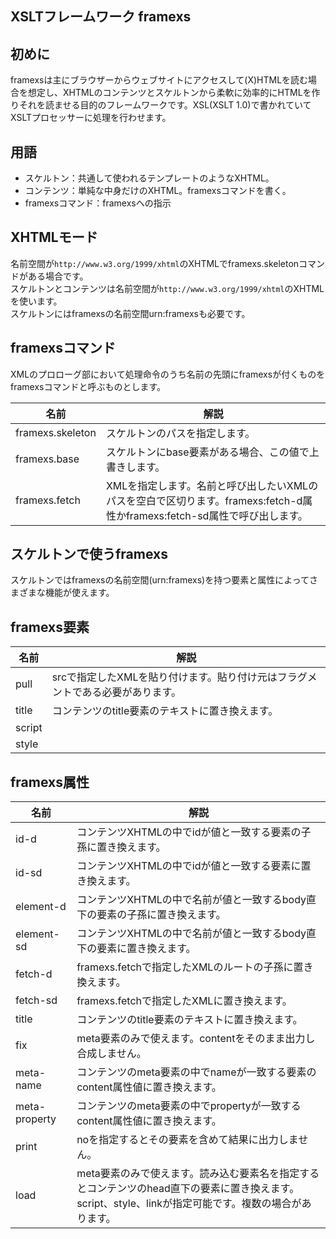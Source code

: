 XSLTフレームワーク framexs
---
## 初めに

framexsは主にブラウザーからウェブサイトにアクセスして(X)HTMLを読む場合を想定し、XHTMLのコンテンツとスケルトンから柔軟に効率的にHTMLを作りそれを読ませる目的のフレームワークです。XSL(XSLT 1.0)で書かれていてXSLTプロセッサーに処理を行わせます。
## 用語
* スケルトン：共通して使われるテンプレートのようなXHTML。
* コンテンツ：単純な中身だけのXHTML。framexsコマンドを書く。
* framexsコマンド：framexsへの指示
## XHTMLモード
名前空間が`http://www.w3.org/1999/xhtml`のXHTMLでframexs.skeletonコマンドがある場合です。  
スケルトンとコンテンツは名前空間が`http://www.w3.org/1999/xhtml`のXHTMLを使います。  
スケルトンにはframexsの名前空間urn:framexsも必要です。

## framexsコマンド
XMLのプロローグ部において処理命令のうち名前の先頭にframexsが付くものをframexsコマンドと呼ぶものとします。

|名前           |解説|
|---------------|---|
|framexs.skeleton|スケルトンのパスを指定します。|
|framexs.base   |スケルトンにbase要素がある場合、この値で上書きします。|
|framexs.fetch  |XMLを指定します。名前と呼び出したいXMLのパスを空白で区切ります。framexs:fetch-d属性かframexs:fetch-sd属性で呼び出します。|

## スケルトンで使うframexs
スケルトンではframexsの名前空間(urn:framexs)を持つ要素と属性によってさまざまな機能が使えます。

## framexs要素
|名前         |解説|
|-------------|---|
|pull         |srcで指定したXMLを貼り付けます。貼り付け元はフラグメントである必要があります。|
|title        |コンテンツのtitle要素のテキストに置き換えます。|
|script       ||
|style        ||
## framexs属性
|名前         |解説|                   
|-------------|---|
|id-d         |コンテンツXHTMLの中でidが値と一致する要素の子孫に置き換えます。|
|id-sd        |コンテンツXHTMLの中でidが値と一致する要素に置き換えます。|
|element-d    |コンテンツXHTMLの中で名前が値と一致するbody直下の要素の子孫に置き換えます。|
|element-sd   |コンテンツXHTMLの中で名前が値と一致するbody直下の要素に置き換えます。|
|fetch-d      |framexs.fetchで指定したXMLのルートの子孫に置き換えます。|
|fetch-sd     |framexs.fetchで指定したXMLに置き換えます。|
|title        |コンテンツのtitle要素のテキストに置き換えます。|
|fix          |meta要素のみで使えます。contentをそのまま出力し合成しません。|
|meta-name    |コンテンツのmeta要素の中でnameが一致する要素のcontent属性値に置き換えます。|
|meta-property|コンテンツのmeta要素の中でpropertyが一致するcontent属性値に置き換えます。|
|print        |noを指定するとその要素を含めて結果に出力しません。|
|load         |meta要素のみで使えます。読み込む要素名を指定するとコンテンツのhead直下の要素に置き換えます。script、style、linkが指定可能です。複数の場合があります。|
